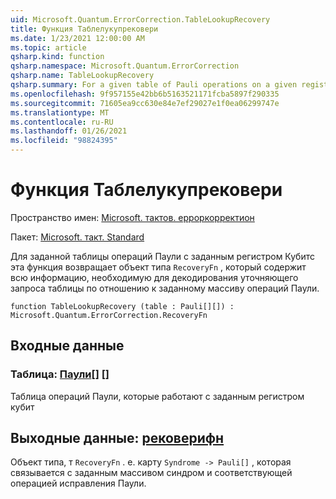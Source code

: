 ```yaml
---
uid: Microsoft.Quantum.ErrorCorrection.TableLookupRecovery
title: Функция Таблелукупрековери
ms.date: 1/23/2021 12:00:00 AM
ms.topic: article
qsharp.kind: function
qsharp.namespace: Microsoft.Quantum.ErrorCorrection
qsharp.name: TableLookupRecovery
qsharp.summary: For a given table of Pauli operations on a given register of qubits, this function returns an object of type `RecoveryFn` which contains all information needed to perform a table-lookup decoding with respect to the given array of Pauli operations.
ms.openlocfilehash: 9f957155e42bb6b5163521171fcba5897f290335
ms.sourcegitcommit: 71605ea9cc630e84e7ef29027e1f0ea06299747e
ms.translationtype: MT
ms.contentlocale: ru-RU
ms.lasthandoff: 01/26/2021
ms.locfileid: "98824395"
---
```

# <a name="tablelookuprecovery-function"></a>Функция Таблелукупрековери

Пространство имен: [Microsoft. тактов. ерроркорректион](xref:Microsoft.Quantum.ErrorCorrection)

Пакет: [Microsoft. такт. Standard](https://nuget.org/packages/Microsoft.Quantum.Standard)


Для заданной таблицы операций Паули с заданным регистром Кубитс эта функция возвращает объект типа `RecoveryFn` , который содержит всю информацию, необходимую для декодирования уточняющего запроса таблицы по отношению к заданному массиву операций Паули.

```qsharp
function TableLookupRecovery (table : Pauli[][]) : Microsoft.Quantum.ErrorCorrection.RecoveryFn
```


## <a name="input"></a>Входные данные

### <a name="table--pauli"></a>Таблица: [Паули](xref:microsoft.quantum.lang-ref.pauli)[] []

Таблица операций Паули, которые работают с заданным регистром кубит



## <a name="output--recoveryfn"></a>Выходные данные: [рековерифн](xref:Microsoft.Quantum.ErrorCorrection.RecoveryFn)

Объект типа, т `RecoveryFn` . е. карту `Syndrome -> Pauli[]` , которая связывается с заданным массивом синдром и соответствующей операцией исправления Паули.